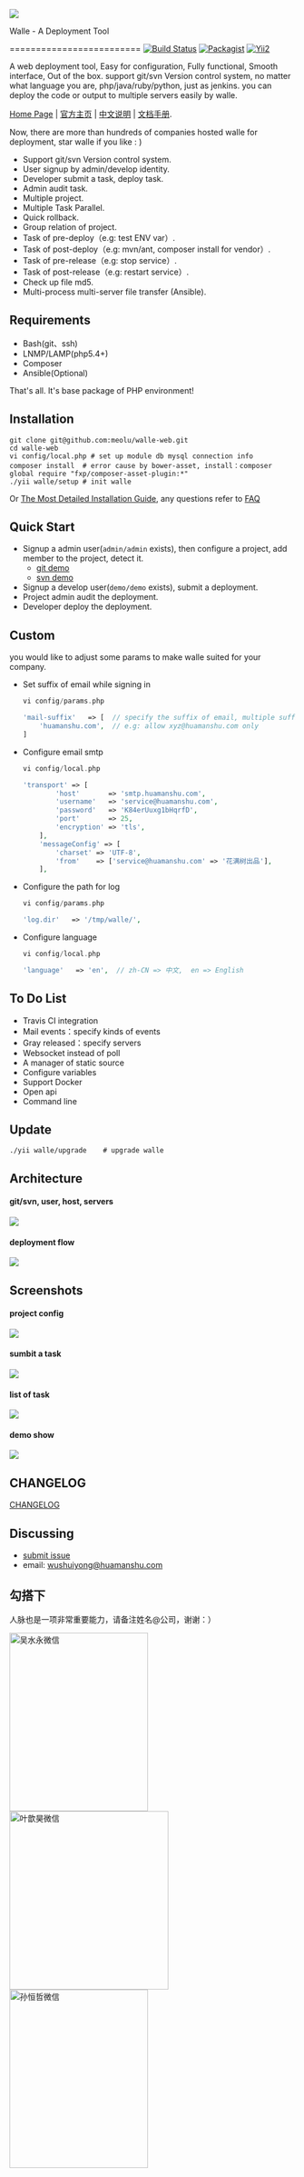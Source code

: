 ![](https://raw.github.com/meolu/walle-web/master/docs/logo.jpg)

Walle - A Deployment Tool

=========================
[![Build Status](https://travis-ci.org/meolu/walle-web.svg?branch=master)](https://travis-ci.org/meolu/walle-web)
[![Packagist](https://img.shields.io/packagist/v/meolu/walle-web.svg)](https://packagist.org/packages/meolu/walle-web)
[![Yii2](https://img.shields.io/badge/Powered_by-Yii_Framework-green.svg?style=flat)](http://www.yiiframework.com/)

A web deployment tool, Easy for configuration, Fully functional, Smooth interface, Out of the box.
support git/svn Version control system, no matter what language you are, php/java/ruby/python, just as jenkins. you can deploy the code or output to multiple servers easily by walle.

[Home Page](https://www.walle-web.io) | [官方主页](https://www.walle-web.io) | [中文说明](https://github.com/meolu/walle-web/blob/master/docs/README-zh.md) | [文档手册](https://www.walle-web.io/docs/).

Now, there are more than hundreds of companies hosted walle for deployment, star walle if you like : )

* Support git/svn Version control system.
* User signup by admin/develop identity.
* Developer submit a task, deploy task.
* Admin audit task.
* Multiple project.
* Multiple Task Parallel.
* Quick rollback.
* Group relation of project.
* Task of pre-deploy（e.g: test ENV var）.
* Task of post-deploy（e.g: mvn/ant, composer install for vendor）.
* Task of pre-release（e.g: stop service）.
* Task of post-release（e.g: restart service）.
* Check up file md5.
* Multi-process multi-server file transfer (Ansible).


Requirements
------------

* Bash(git、ssh)
* LNMP/LAMP(php5.4+)
* Composer
* Ansible(Optional)

That's all. It's base package of PHP environment!


Installation
------------
```
git clone git@github.com:meolu/walle-web.git
cd walle-web
vi config/local.php # set up module db mysql connection info
composer install  # error cause by bower-asset, install：composer global require "fxp/composer-asset-plugin:*"
./yii walle/setup # init walle
```
Or [The Most Detailed Installation Guide](https://github.com/meolu/walle-web/blob/master/docs/install-en.md), any questions refer to [FAQ](https://github.com/meolu/walle-web/blob/master/docs/faq-en.md)

Quick Start
-------------

* Signup a admin user(`admin/admin` exists), then configure a project, add member to the project, detect it.
    * [git demo](https://github.com/meolu/walle-web/blob/master/docs/config-git-en.md)
    * [svn demo](https://github.com/meolu/walle-web/blob/master/docs/config-svn-en.md)
* Signup a develop user(`demo/demo` exists), submit a deployment.
* Project admin audit the deployment.
* Developer deploy the deployment.


Custom
--------
you would like to adjust some params to make walle suited for your company.

* Set suffix of email while signing in
    ```php
    vi config/params.php

    'mail-suffix'   => [  // specify the suffix of email, multiple suffixes are allow.
        'huamanshu.com',  // e.g: allow xyz@huamanshu.com only
    ]
    ```

* Configure email smtp
    ```php
    vi config/local.php

    'transport' => [
            'host'       => 'smtp.huamanshu.com',
            'username'   => 'service@huamanshu.com',
            'password'   => 'K84erUuxg1bHqrfD',
            'port'       => 25,
            'encryption' => 'tls',
        ],
        'messageConfig' => [
            'charset' => 'UTF-8',
            'from'    => ['service@huamanshu.com' => '花满树出品'], 
        ],
    ```

* Configure the path for log
    ```php
    vi config/params.php

    'log.dir'   => '/tmp/walle/',
    ```

* Configure language
    ```php
    vi config/local.php

    'language'   => 'en',  // zh-CN => 中文,  en => English
    ```


To Do List
----------

- Travis CI integration
- Mail events：specify kinds of events
- Gray released：specify servers
- Websocket instead of poll
- A manager of static source
- Configure variables
- Support Docker
- Open api
- Command line

Update
-----------------
```
./yii walle/upgrade    # upgrade walle
```


Architecture
------------
#### git/svn, user, host, servers
![](https://raw.github.com/meolu/docs/master/walle-web.io/docs/en/static/walle-flow-relation-en.png)

#### deployment flow
![](https://raw.github.com/meolu/docs/master/walle-web.io/docs/en/static/walle-flow-en.png)

Screenshots
-----------

#### project config
![](https://raw.github.com/meolu/docs/master/walle-web.io/docs/en/static/walle-config-edit-en.jpg)

#### sumbit a task
![](https://raw.github.com/meolu/docs/master/walle-web.io/docs/en/static/walle-submit-en.jpg)

#### list of task
![](https://raw.github.com/meolu/docs/master/walle-web.io/docs/en/static/walle-dev-list-en.jpg)

#### demo show
![](https://raw.github.com/meolu/docs/master/walle-web.io/docs/en/static/walle-en.gif)

## CHANGELOG
[CHANGELOG](https://github.com/meolu/walle-web/releases)


Discussing
----------
- [submit issue](https://github.com/meolu/walle-web/issues/new)
- email: wushuiyong@huamanshu.com

勾搭下
--------
人脉也是一项非常重要能力，请备注姓名@公司，谢谢：）

<img src="https://raw.githubusercontent.com/meolu/walle-web/master/docs/weixin.wushuiyong.jpg" width="244" height="314" alt="吴水永微信" align=left />

<img src="https://raw.githubusercontent.com/meolu/walle-web/master/docs/yexinhao.jpeg" width="280" height="314" alt="叶歆昊微信" align=left />

<img src="https://raw.githubusercontent.com/meolu/walle-web/master/docs/sunhenzhe.jpeg" width="244" height="314" alt="孙恒哲微信" align=left />

